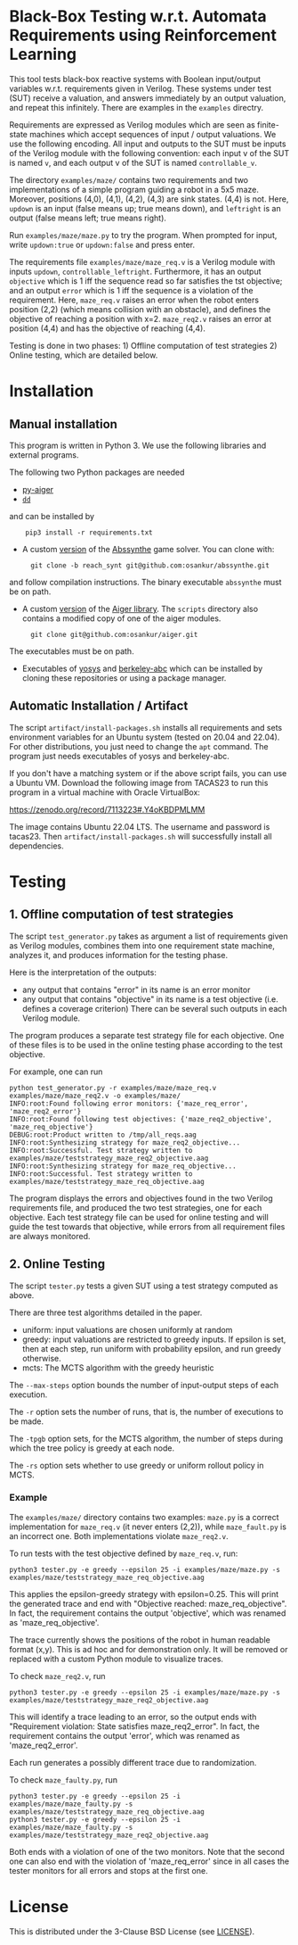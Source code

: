 # Black-Box Testing w.r.t. Automata Requirements using Reinforcement Learning
This tool tests black-box reactive systems with Boolean input/output variables w.r.t. requirements given in Verilog.
These systems under test (SUT) receive a valuation, and answers immediately by an output valuation, and repeat this infinitely. There are examples in the `examples` directry.

Requirements are expressed as Verilog modules which are seen as finite-state machines which accept sequences of input / output valuations. 
We use the following encoding. All input and outputs to the SUT must be inputs of the Verilog module with the following convention:
each input v of the SUT is named `v`, and each output v of the SUT is named `controllable_v`.

The directory `examples/maze/` contains two requirements and two implementations of a simple program guiding a robot in a 5x5 maze.
Moreover, positions (4,0), (4,1), (4,2), (4,3) are sink states. (4,4) is not.
Here, `updown` is an input (false means up; true means down), and `leftright` is an output (false means left; true means right).

Run `examples/maze/maze.py` to try the program. When prompted for input, write `updown:true` or `updown:false` and press enter.

The requirements file `examples/maze/maze_req.v` is a Verilog module with inputs `updown`, `controllable_leftright`.
Furthermore, it has an output `objective` which is 1 iff the sequence read so far satisfies the tst objective; and an output `error`
which is 1 iff the sequence is a violation of the requirement. Here, `maze_req.v` raises an error when the robot enters position (2,2) (which means collision with an obstacle), 
and defines the objective of reaching a position with x=2. `maze_req2.v` raises an error at position (4,4) and has the objective of reaching (4,4).

Testing is done in two phases: 1) Offline computation of test strategies 2) Online testing, which  are detailed below.

# Installation
## Manual installation
This program is written in Python 3. We use the following libraries and external programs.

The following two Python packages are needed
- [py-aiger](https://github.com/mvcisback/py-aiger)
- [`dd`](https://pypi.org/project/dd/)

and can be installed by

        pip3 install -r requirements.txt

- A custom [version](https://github.com/osankur/abssynthe/tree/reach_synth) of the [Abssynthe](https://github.com/gaperez64/AbsSynthe/) game solver.
You can clone with:

        git clone -b reach_synt git@github.com:osankur/abssynthe.git

and follow compilation instructions. The binary executable `abssynthe` must be on path.

- A custom [version](https://github.com/osankur/aiger) of the [Aiger library](https://github.com/arminbiere/aiger). The `scripts` directory also contains a modified copy of one of the aiger modules.

        git clone git@github.com:osankur/aiger.git

The executables must be on path.

- Executables of [yosys](https://github.com/YosysHQ/yosys) and [berkeley-abc](https://github.com/berkeley-abc/abc) which can be installed by cloning these repositories or using a package manager.

## Automatic Installation / Artifact
The script `artifact/install-packages.sh` installs all requirements and sets environment variables for an Ubuntu system (tested on 20.04 and 22.04).
For other distributions, you just need to change the `apt` command. The program just needs executables of yosys and berkeley-abc.

If you don't have a matching system or if the above script fails, you can use a Ubuntu VM. Download the following image from TACAS23 to run this program in a virtual machine with Oracle VirtualBox:

https://zenodo.org/record/7113223#.Y4oKBDPMLMM

The image contains Ubuntu 22.04 LTS. The username and password is tacas23.
Then `artifact/install-packages.sh` will successfully install all dependencies.

# Testing

## 1. Offline computation of test strategies
The script `test_generator.py` takes as argument a list of requirements given as Verilog modules,
combines them into one requirement state machine, analyzes it, and produces information for the testing phase.

Here is the interpretation of the outputs:
- any output that contains "error" in its name is an error monitor 
- any output that contains "objective" in its name is a test objective (i.e. defines a coverage criterion)
There can be several such outputs in each Verilog module.

The program produces a separate test strategy file for each objective. One of these files is to be used in the online testing phase
according to the test objective.

For example, one can run

```
python test_generator.py -r examples/maze/maze_req.v examples/maze/maze_req2.v -o examples/maze/
INFO:root:Found following error monitors: {'maze_req_error', 'maze_req2_error'}
INFO:root:Found following test objectives: {'maze_req2_objective', 'maze_req_objective'}
DEBUG:root:Product written to /tmp/all_reqs.aag
INFO:root:Synthesizing strategy for maze_req2_objective...
INFO:root:Successful. Test strategy written to examples/maze/teststrategy_maze_req2_objective.aag
INFO:root:Synthesizing strategy for maze_req_objective...
INFO:root:Successful. Test strategy written to examples/maze/teststrategy_maze_req_objective.aag
```
The program displays the errors and objectives found in the two Verilog requirements file, and produced the two test strategies, one for each objective.
Each test strategy file can be used for online testing and will guide the test towards that objective, while errors from all requirement files are always monitored.


## 2. Online Testing
The script `tester.py` tests a given SUT using a test strategy computed as above.

There are three test algorithms detailed in the paper.
- uniform: input valuations are chosen uniformly at random
- greedy: input valuations are restricted to greedy inputs. If epsilon is set, then at each step, run uniform with probability epsilon, and run greedy otherwise.
- mcts: The MCTS algorithm with the greedy heuristic

The `--max-steps` option bounds the number of input-output steps of each execution. 

The `-r` option sets the number of runs, that is, the number of executions to be made.

The `-tpgb` option sets, for the MCTS algorithm, the number of steps during which the tree policy is greedy at each node.

The `-rs` option sets whether to use greedy or uniform rollout policy in MCTS.

### Example
The `examples/maze/` directory contains two examples: `maze.py` is a correct implementation for `maze_req.v` (it never enters (2,2)),
while `maze_fault.py` is an incorrect one. Both implementations violate `maze_req2.v`.

To run tests with the test objective defined by `maze_req.v`, run:

    python3 tester.py -e greedy --epsilon 25 -i examples/maze/maze.py -s examples/maze/teststrategy_maze_req_objective.aag

This applies the epsilon-greedy strategy with epsilon=0.25.
This will print the generated trace and end with "Objective reached: maze_req_objective".
In fact, the requirement contains the output 'objective', which was renamed as 'maze_req_objective'.

The trace currently shows the positions of the robot in human readable format (x,y). This is ad hoc and for demonstration only. It will be removed or replaced with a custom Python module to visualize traces.

To check `maze_req2.v`, run

    python3 tester.py -e greedy --epsilon 25 -i examples/maze/maze.py -s examples/maze/teststrategy_maze_req2_objective.aag

This will identify a trace leading to an error, so the output ends with "Requirement violation: State satisfies maze_req2_error".
In fact, the requirement contains the output 'error', which was renamed as 'maze_req2_error'.

Each run generates a possibly different trace due to randomization.

To check `maze_faulty.py`, run

    python3 tester.py -e greedy --epsilon 25 -i examples/maze/maze_faulty.py -s examples/maze/teststrategy_maze_req_objective.aag
    python3 tester.py -e greedy --epsilon 25 -i examples/maze/maze_faulty.py -s examples/maze/teststrategy_maze_req2_objective.aag

Both ends with a violation of one of the two monitors. Note that the second one can also end with the violation of
'maze_req_error' since in all cases the tester monitors for all errors and stops at the first one.

# License
This is distributed under the 3-Clause BSD License (see [LICENSE](LICENSE)).